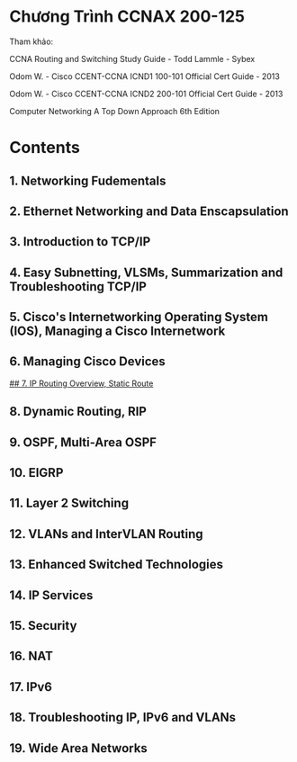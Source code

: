# Chương Trình CCNAX 200-125
Tham khảo: 

CCNA Routing and Switching Study Guide - Todd Lammle - Sybex

Odom W. - Cisco CCENT-CCNA ICND1 100-101 Official Cert Guide - 2013

Odom W. - Cisco CCENT-CCNA ICND2 200-101 Official Cert Guide - 2013

Computer Networking A Top Down Approach 6th Edition 

# Contents
## 1. Networking Fudementals
## 2. Ethernet Networking and Data Enscapsulation
## 3. Introduction to TCP/IP
## 4. Easy Subnetting, VLSMs, Summarization and Troubleshooting TCP/IP
## 5. Cisco's Internetworking Operating System (IOS), Managing a Cisco Internetwork
## 6. Managing Cisco Devices
[## 7. IP Routing Overview, Static Route](https://github.com/nhuhp/CCNA/tree/master/Routing_Overview)
## 8. Dynamic Routing, RIP
## 9. OSPF, Multi-Area OSPF
## 10. EIGRP
## 11. Layer 2 Switching
## 12. VLANs and InterVLAN Routing 
## 13. Enhanced Switched Technologies
## 14. IP Services
## 15. Security
## 16. NAT
## 17. IPv6
## 18. Troubleshooting IP, IPv6 and VLANs
## 19. Wide Area Networks
